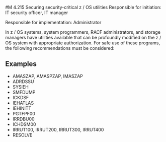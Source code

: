 #M 4.215 Securing security-critical z / OS utilities
Responsible for initiation: IT security officer, IT manager

Responsible for implementation: Administrator

In z / OS systems, system programmers, RACF administrators, and storage managers have utilities available that can be profoundly modified on the z / OS system with appropriate authorization. For safe use of these programs, the following recommendations must be considered:



## Examples 
* AMASZAP, AMASPZAP, IMASZAP
* ADRDSSU
* SYSIEH
* SMFDUMP
* ICKDSF
* IEHATLAS
* IEHINITT
* PGTFPF00
* IRRDBU00
* ICHDSM00
* IRRUT100, IRRUT200, IRRUT300, IRRUT400
* RESOLVE




